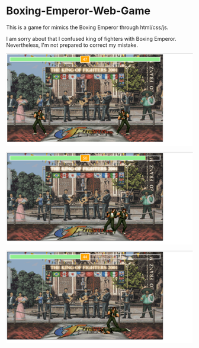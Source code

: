 # Boxing-Emperor-Web-Game

This is a game for mimics the Boxing Emperor through html/css/js.

I am sorry about that I confused king of fighters with Boxing Emperor. Nevertheless, I'm not prepared to correct my mistake.

![image-20230613093259216](image-20230613093259216.png)

![image-20230613093329721](image-20230613093329721.png)

![image-20230613093407984](image-20230613093407984.png)
